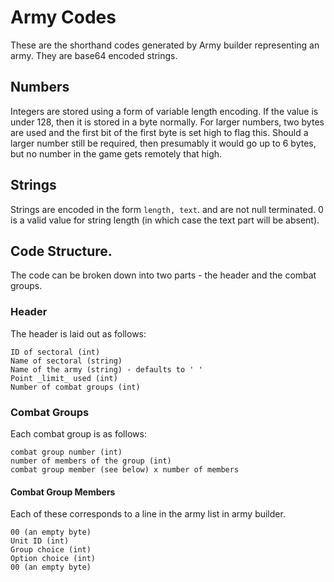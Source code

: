 # Army Codes
These are the shorthand codes generated by Army builder representing an army. They are base64 encoded strings.

## Numbers
Integers are stored using a form of variable length encoding. If the value is under 128, then it is stored in a byte normally.
For larger numbers, two bytes are used and the first bit of the first byte is set high to flag this. 
Should a larger number still be required, then presumably it would go up to 6 bytes, but no number in the game gets remotely that high.

## Strings
Strings are encoded in the form `length, text`. and are not null terminated. 0 is a valid value for string length (in which case the text part will be absent).

## Code Structure.
The code can be broken down into two parts - the header and the combat groups.

### Header
The header is laid out as follows:
````
ID of sectoral (int)
Name of sectoral (string)
Name of the army (string) - defaults to ' '
Point _limit_ used (int)
Number of combat groups (int)
````

### Combat Groups
Each combat group is as follows:
````
combat group number (int)
number of members of the group (int)
combat group member (see below) x number of members
````

#### Combat Group Members
Each of these corresponds to a line in the army list in army builder.
```
00 (an empty byte)
Unit ID (int)
Group choice (int)
Option choice (int)
00 (an empty byte)
```